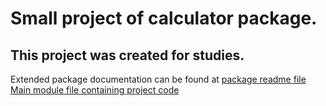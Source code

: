 # Small project of calculator package.

## This project was created for studies. 
 
Extended package documentation can be found at [package readme file](rounded_calculate\README.md) <br/>
[Main module file containing project code](rounded_calculate\calculator.py)

